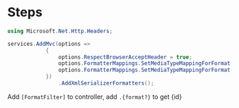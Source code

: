 # Steps

```csharp
using Microsoft.Net.Http.Headers;

services.AddMvc(options =>
            {
                options.RespectBrowserAcceptHeader = true;
                options.FormatterMappings.SetMediaTypeMappingForFormat("xml", MediaTypeHeaderValue.Parse("text/xml"));
                options.FormatterMappings.SetMediaTypeMappingForFormat("json", MediaTypeHeaderValue.Parse("text/json"));
            })
                .AddXmlSerializerFormatters();
```

Add `[FormatFilter]` to controller, add `.{format?}` to get {id}
